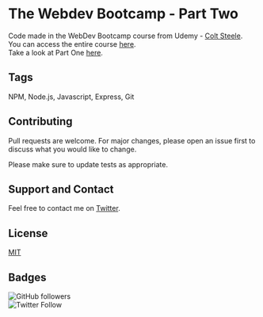 # The Webdev Bootcamp - Part Two
Code made in the WebDev Bootcamp course from Udemy - [Colt Steele](https://twitter.com/codecolt).  
You can access the entire course [here](https://www.udemy.com/the-web-developer-bootcamp/).  
Take a look at Part One [here](https://github.com/bacciotti/webdevbootcamp1).

## Tags
NPM, Node.js, Javascript, Express, Git

## Contributing
Pull requests are welcome. For major changes, please open an issue first to discuss what you would like to change.

Please make sure to update tests as appropriate.

## Support and Contact
Feel free to contact me on [Twitter](twitter.com/baciotti).

## License
[MIT](https://choosealicense.com/licenses/mit/)

## Badges
![GitHub followers](https://img.shields.io/github/followers/bacciotti?style=social)  
![Twitter Follow](https://img.shields.io/twitter/follow/baciotti?style=social)

